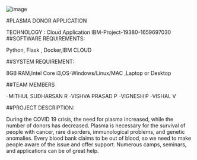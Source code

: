 ![image](https://user-images.githubusercontent.com/98171439/197212793-edf7c244-6e2d-4673-815e-444fc79e10c6.png)

#PLASMA DONOR APPLICATION

TECHNOLOGY : Cloud Application 
IBM-Project-19380-1659697030
##SOFTWARE REQUIREMENTS:

Python, Flask , Docker,IBM CLOUD

##SYSTEM REQUIREMENT:

8GB RAM,Intel Core i3,OS-Windows/Linux/MAC ,Laptop or Desktop

##TEAM MEMBERS

  -MITHUL SUDHARSAN R
  -VISHVA PRASAD P
  -VIGNESH P
  -VISHAL V

##PROJECT DESCRIPTION:

During the COVID 19 crisis, the need for plasma increased, while the number of donors has
decreased. Plasma is necessary for the survival of people with cancer, rare disorders,
immunological problems, and genetic anomalies. Every blood bank claims to be out of
blood, so we need to make people aware of the issue and offer support. Numerous camps,
seminars, and applications can be of great help.
